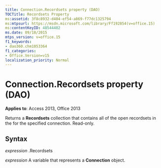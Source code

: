 ```yaml
---
title: Connection.Recordsets property (DAO)
TOCTitle: Recordsets Property
ms:assetid: 3f8c8932-d404-ef54-a869-f77dc1325794
ms:mtpsurl: https://msdn.microsoft.com/library/Ff192854(v=office.15)
ms:contentKeyID: 48544402
ms.date: 09/18/2015
mtps_version: v=office.15
f1_keywords:
- dao360.chm1053364
f1_categories:
- Office.Version=v15
localization_priority: Normal
---
```


# Connection.Recordsets property (DAO)


**Applies to**: Access 2013, Office 2013

Returns a **Recordsets** collection that contains all of the open recordsets in the for the specified connection. Read-only.

## Syntax

*expression* .Recordsets

*expression* A variable that represents a **Connection** object.

